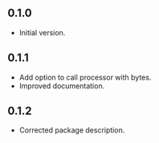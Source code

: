 ## 0.1.0

- Initial version.

## 0.1.1

- Add option to call processor with bytes.
- Improved documentation.

## 0.1.2

- Corrected package description.